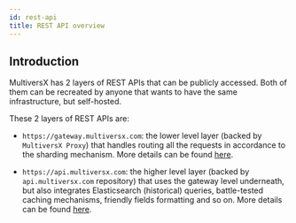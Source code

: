 ```yaml
---
id: rest-api
title: REST API overview
---
```


[comment]: # (mx-context-auto)

## Introduction

MultiversX has 2 layers of REST APIs that can be publicly accessed. Both of them can be recreated by anyone that
wants to have the same infrastructure, but self-hosted.

These 2 layers of REST APIs are:

- `https://gateway.multiversx.com`: the lower level layer (backed by `MultiversX Proxy`) that handles routing all the requests in accordance to
  the sharding mechanism. More details can be found [here](/sdk-and-tools/rest-api/gateway-overview).

- `https://api.multiversx.com`: the higher level layer (backed by `api.multiversx.com` repository) that uses the gateway level underneath,
  but also integrates Elasticsearch (historical) queries, battle-tested caching mechanisms, friendly fields formatting and so on. More details
  can be found [here](/sdk-and-tools/rest-api/multiversx-api).
